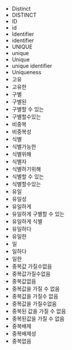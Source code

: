 ﻿- Distinct
- DISTINCT
- ID
- id
- Identifier
- identifier
- UNIQUE
- unique
- Unique
- unique identifier
- Uniqueness
- 고유
- 고유한
- 구별
- 구별된
- 구별할 수 있는
- 구별할수있는
- 비중복
- 비중복성
- 식별
- 식별가능한
- 식별위해
- 식별자
- 식별하기위해
- 식별할 수 있는
- 식별할수있는
- 유일
- 유일성
- 유일하게
- 유일하게 구별할 수 있는
- 유일하게 식별
- 유일하다
- 유일한
- 일
- 일하다
- 일한
- 중복값 가질수없음
- 중복값가질수없음
- 중복값없음
- 중복값을 가질 수 없음
- 중복값을 가질수 없음
- 중복값을 가질수없음
- 중복된 값을 가질 수 없음
- 중복된값을 가질 수 없음
- 중복배제
- 중복배제성
- 중복없음
